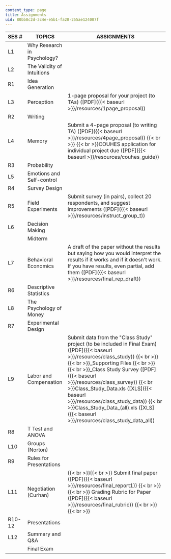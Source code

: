 ```yaml
---
content_type: page
title: Assignments
uid: 80bb8c2d-3c4e-e5b1-fa20-255ae124007f
---
```


| SES # | TOPICS | ASSIGNMENTS |
| --- | --- | --- |
| L1 | Why Research in Psychology? | &nbsp; |
| L2 | The Validity of Intuitions | &nbsp; |
| R1 | Idea Generation | &nbsp; |
| L3 | Perception | 1-page proposal for your project (to TAs) ([PDF]({{< baseurl >}}/resources/1page_proposal)) |
| R2 | Writing | &nbsp; |
| L4 | Memory | Submit a 4-page proposal (to writing TA) ([PDF]({{< baseurl >}}/resources/4page_proposal))  {{< br >}}  {{< br >}}COUHES application for individual project due ([PDF]({{< baseurl >}}/resources/couhes_guide)) |
| R3 | Probability | &nbsp; |
| L5 | Emotions and Self-control | &nbsp; |
| R4 | Survey Design | &nbsp; |
| R5 | Field Experiments | Submit survey (in pairs), collect 20 respondents, and suggest improvements ([PDF]({{< baseurl >}}/resources/instruct_group_t)) |
| L6 | Decision Making | &nbsp; |
| &nbsp; | Midterm | &nbsp; |
| L7 | Behavioral Economics | A draft of the paper without the results but saying how you would interpret the results if it works and if it doesn't work. If you have results, even partial, add them ([PDF]({{< baseurl >}}/resources/final_rep_draft)) |
| R6 | Descriptive Statistics | &nbsp; |
| L8 | The Psychology of Money | &nbsp; |
| R7 | Experimental Design | &nbsp; |
| L9 | Labor and Compensation | Submit data from the "Class Study" project (to be included in Final Exam) ([PDF]({{< baseurl >}}/resources/class_study))  {{< br >}}  {{< br >}}_Supporting Files  {{< br >}}  {{< br >}}_Class Study Survey ([PDF]({{< baseurl >}}/resources/class_survey))  {{< br >}}Class\_Study\_Data.xls ([XLS]({{< baseurl >}}/resources/class_study_data))  {{< br >}}Class\_Study\_Data\_(all).xls ([XLS]({{< baseurl >}}/resources/class_study_data_all)) |
| R8 | T Test and ANOVA | &nbsp; |
| L10 | Groups (Norton) | &nbsp; |
| R9 | Rules for Presentations | &nbsp; |
| L11 | Negotiation (Curhan) |  {{< br >}}{{< br >}} Submit final paper ([PDF]({{< baseurl >}}/resources/final_report1)) {{< br >}}{{< br >}} Grading Rubric for Paper ([PDF]({{< baseurl >}}/resources/final_rubric)) {{< br >}}{{< br >}}  |
| R10-12 | Presentations | &nbsp; |
| L12 | Summary and Q&A | &nbsp; |
| &nbsp; | Final Exam |
